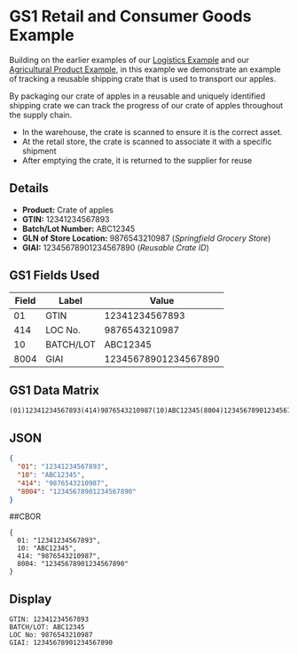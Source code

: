 # GS1 Retail and Consumer Goods Example

Building on the earlier examples of our [Logistics Example](./GS1-logistics.md)
and our [Agricultural Product Example](./GS1-agriculture.md), in this example we
demonstrate an example of tracking a reusable shipping crate that is used to
transport our apples.

By packaging our crate of apples in a reusable and uniquely identified shipping
crate we can track the progress of our crate of apples throughout the supply
chain.

* In the warehouse, the crate is scanned to ensure it is the correct asset.
* At the retail store, the crate is scanned to associate it with a specific
  shipment
* After emptying the crate, it is returned to the supplier for reuse

## Details

* **Product:** Crate of apples
* **GTIN:** 12341234567893
* **Batch/Lot Number:** ABC12345
* **GLN of Store Location:** 9876543210987 (_Springfield Grocery Store_)
* **GIAI:** 12345678901234567890 (_Reusable Crate ID_)

## GS1 Fields Used

| Field | Label     | Value                |
|-------|-----------|----------------------|
| 01    | GTIN      | 12341234567893       |
| 414   | LOC No.   | 9876543210987        |
| 10    | BATCH/LOT | ABC12345             |
| 8004  | GIAI      | 12345678901234567890 |

## GS1 Data Matrix

```
(01)12341234567893(414)9876543210987(10)ABC12345(8004)12345678901234567890
```

## JSON

```json
{
  "01": "12341234567893",
  "10": "ABC12345",
  "414": "9876543210987",
  "8004": "12345678901234567890"
}
```

##CBOR

```cbor
{
  01: "12341234567893",
  10: "ABC12345",
  414: "9876543210987",
  8004: "12345678901234567890"
}
```

## Display

```
GTIN: 12341234567893
BATCH/LOT: ABC12345
LOC No: 9876543210987
GIAI: 12345678901234567890
```